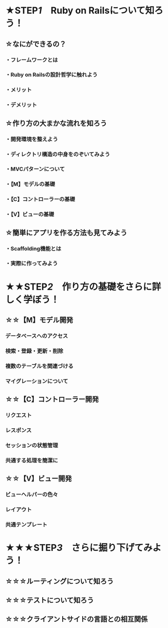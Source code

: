 # ★STEP*1*　Ruby on Railsについて知ろう！ 
## ☆なにができるの？
### ・フレームワークとは
### ・Ruby on Railsの設計哲学に触れよう
### ・メリット
### ・デメリット
## ☆作り方の大まかな流れを知ろう
### ・開発環境を整えよう
### ・ディレクトリ構造の中身をのぞいてみよう
### ・MVCパターンについて
### ・【M】モデルの基礎
### ・【C】コントローラーの基礎
### ・【V】ビューの基礎
## ☆簡単にアプリを作る方法も見てみよう
### ・Scaffolding機能とは
### ・実際に作ってみよう
# ★★STEP*2*　作り方の基礎をさらに詳しく学ぼう！
## ☆☆【M】モデル開発
### データベースへのアクセス
### 検索・登録・更新・削除
### 複数のテーブルを関連づける
### マイグレーションについて
## ☆☆【C】コントローラー開発
### リクエスト
### レスポンス
### セッションの状態管理
### 共通する処理を簡潔に
## ☆☆【V】ビュー開発
### ビューヘルパーの色々
### レイアウト
### 共通テンプレート 
# ★★★STEP*3*　さらに掘り下げてみよう！
## ☆☆☆ルーティングについて知ろう
## ☆☆☆テストについて知ろう
## ☆☆☆クライアントサイドの言語との相互関係
